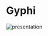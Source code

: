 # Gyphi

![presentation](https://github.com/MrRedu/gyphi/assets/73679190/b58d06d7-8c97-4d13-a11c-70f8a3355607)
